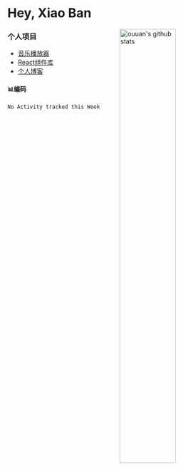 # Hey, Xiao Ban

<img align="right" alt="ouuan's github stats" width="50%" src="https://github-readme-stats.vercel.app/api?username=builtcat">

### 个人项目
- [音乐播放器](http://moggy.builtcat.top/)
- [React组件库](http://pussycat.builtcat.top/)
- [个人博客](http://blog.builtcat.top/)




<!--
**BuiltCat/BuiltCat** is a ✨ _special_ ✨ repository because its `README.md` (this file) appears on your GitHub profile.

Here are some ideas to get you started:

- 🔭 I’m currently working on ...
- 🌱 I’m currently learning ...
- 👯 I’m looking to collaborate on ...
- 🤔 I’m looking for help with ...
- 💬 Ask me about ...
- 📫 How to reach me: ...
- 😄 Pronouns: ...
- ⚡ Fun fact: ...
-->

#### :bar_chart:编码

<!--START_SECTION:waka-->
```text
No Activity tracked this Week
```
<!--END_SECTION:waka-->
